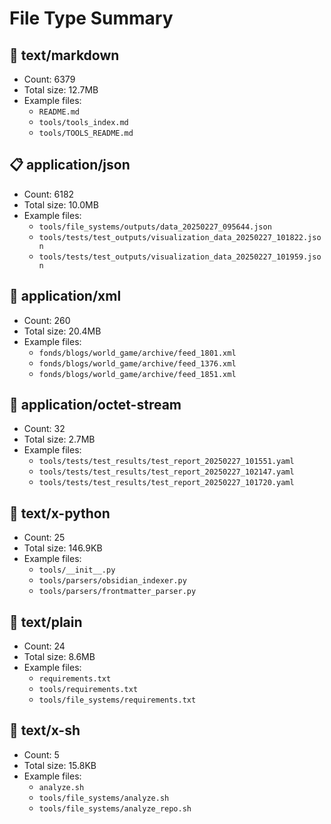 # File Type Summary

## 📄 text/markdown

- Count: 6379
- Total size: 12.7MB
- Example files:
  - `README.md`
  - `tools/tools_index.md`
  - `tools/TOOLS_README.md`

## 📋 application/json

- Count: 6182
- Total size: 10.0MB
- Example files:
  - `tools/file_systems/outputs/data_20250227_095644.json`
  - `tools/tests/test_outputs/visualization_data_20250227_101822.json`
  - `tools/tests/test_outputs/visualization_data_20250227_101959.json`

## 📰 application/xml

- Count: 260
- Total size: 20.4MB
- Example files:
  - `fonds/blogs/world_game/archive/feed_1801.xml`
  - `fonds/blogs/world_game/archive/feed_1376.xml`
  - `fonds/blogs/world_game/archive/feed_1851.xml`

## 📎 application/octet-stream

- Count: 32
- Total size: 2.7MB
- Example files:
  - `tools/tests/test_results/test_report_20250227_101551.yaml`
  - `tools/tests/test_results/test_report_20250227_102147.yaml`
  - `tools/tests/test_results/test_report_20250227_101720.yaml`

## 📄 text/x-python

- Count: 25
- Total size: 146.9KB
- Example files:
  - `tools/__init__.py`
  - `tools/parsers/obsidian_indexer.py`
  - `tools/parsers/frontmatter_parser.py`

## 📄 text/plain

- Count: 24
- Total size: 8.6MB
- Example files:
  - `requirements.txt`
  - `tools/requirements.txt`
  - `tools/file_systems/requirements.txt`

## 📄 text/x-sh

- Count: 5
- Total size: 15.8KB
- Example files:
  - `analyze.sh`
  - `tools/file_systems/analyze.sh`
  - `tools/file_systems/analyze_repo.sh`

